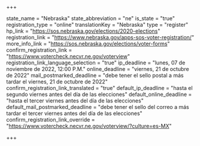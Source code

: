 +++

state_name = "Nebraska"
state_abbreviation = "ne"
is_state = "true"
registration_type = "online"
translationKey = "Nebraska"
type = "register"
hp_link = "https://sos.nebraska.gov/elections/2020-elections"
registration_link = "https://www.nebraska.gov/apps-sos-voter-registration/"
more_info_link = "https://sos.nebraska.gov/elections/voter-forms"
confirm_registration_link = "https://www.votercheck.necvr.ne.gov/voterview"
registration_link_language_selection = "true"
ip_deadline = "lunes, 07 de noviembre de 2022, 12:00 P.M."
online_deadline = "viernes, 21 de octubre de 2022"
mail_postmarked_deadline = "debe tener el sello postal a más tardar el viernes, 21 de octubre de 2022"
confirm_registration_link_translated = "true"
default_ip_deadline = "hasta el segundo viernes antes del día de las elecciones"
default_online_deadline = "hasta el tercer viernes antes del día de las elecciones"
default_mail_postmarked_deadline = "debe tener el sello del correo a más tardar el tercer viernes antes del día de las elecciones"
confirm_registration_link_override = "https://www.votercheck.necvr.ne.gov/voterview/?culture=es-MX"

+++